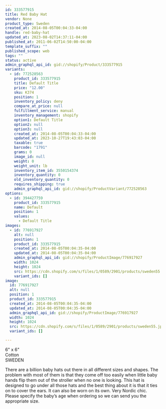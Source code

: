 ```yaml
---
id: 333577915
title: Red Baby Hat
vendor: None
product_type: Sweden
created_at: 2014-08-05T00:04:33-04:00
handle: red-baby-hat
updated_at: 2023-08-02T14:37:11-04:00
published_at: 2011-06-02T14:50:00-04:00
template_suffix: ""
published_scope: web
tags: ""
status: active
admin_graphql_api_id: gid://shopify/Product/333577915
variants:
  - id: 772528563
    product_id: 333577915
    title: Default Title
    price: "12.00"
    sku: K374
    position: 1
    inventory_policy: deny
    compare_at_price: null
    fulfillment_service: manual
    inventory_management: shopify
    option1: Default Title
    option2: null
    option3: null
    created_at: 2014-08-05T00:04:33-04:00
    updated_at: 2023-10-27T19:43:03-04:00
    taxable: true
    barcode: "1791"
    grams: 0
    image_id: null
    weight: 0
    weight_unit: lb
    inventory_item_id: 3550154374
    inventory_quantity: 0
    old_inventory_quantity: 0
    requires_shipping: true
    admin_graphql_api_id: gid://shopify/ProductVariant/772528563
options:
  - id: 394427759
    product_id: 333577915
    name: Default
    position: 1
    values:
      - Default Title
images:
  - id: 776917927
    alt: null
    position: 1
    product_id: 333577915
    created_at: 2014-08-05T00:04:35-04:00
    updated_at: 2014-08-05T00:04:35-04:00
    admin_graphql_api_id: gid://shopify/ProductImage/776917927
    width: 1024
    height: 1024
    src: https://cdn.shopify.com/s/files/1/0589/2901/products/sweden55.jpeg?v=1407211475
    variant_ids: []
image:
  id: 776917927
  alt: null
  position: 1
  product_id: 333577915
  created_at: 2014-08-05T00:04:35-04:00
  updated_at: 2014-08-05T00:04:35-04:00
  admin_graphql_api_id: gid://shopify/ProductImage/776917927
  width: 1024
  height: 1024
  src: https://cdn.shopify.com/s/files/1/0589/2901/products/sweden55.jpeg?v=1407211475
  variant_ids: []

---
```


6" x 6"  
Cotton  
SWEDEN

There are a billion baby hats out there in all different sizes and shapes. The problem with most of them is that they come off too easily when little baby hands flip them out of the stroller when no one is looking. This hat is designed to go under all those hats and the best thing about it is that it ties on to cover the ears. It can also be worn on its own. Very Nordic chic. Please specify the baby’s age when ordering so we can send you the appropriate size.